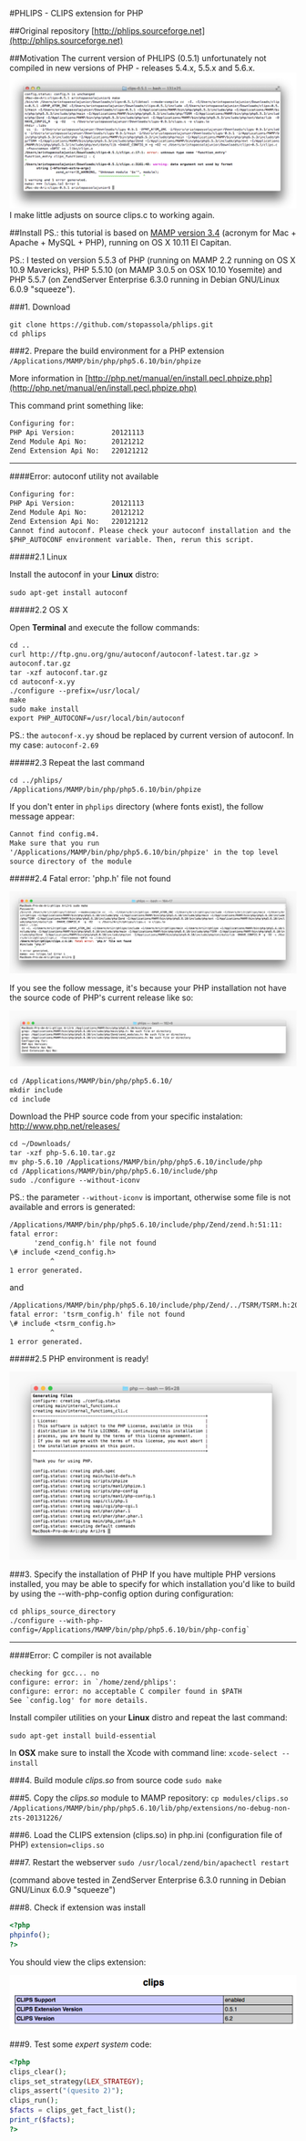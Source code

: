 #PHLIPS - CLIPS extension for PHP

##Original repository
[http://phlips.sourceforge.net](http://phlips.sourceforge.net)

##Motivation
The current version of PHLIPS (0.5.1) unfortunately not compiled in new versions of PHP - releases 5.4.x, 5.5.x and 5.6.x.
![](https://github.com/stopassola/phlips/blob/master/README_images/PHLIPS_errors.png)    
I make little adjusts on source clips.c to working again.

##Install
PS.: this tutorial is based on [MAMP version 3.4](http://www.mamp.info) (acronym for Mac + Apache + MySQL + PHP), running on OS X 10.11 El Capitan.

PS.: I tested on version 5.5.3 of PHP (running on MAMP 2.2 running on OS X 10.9 Mavericks), PHP 5.5.10 (on MAMP 3.0.5 on OSX 10.10 Yosemite) and PHP 5.5.7 (on ZendServer Enterprise 6.3.0 running in Debian GNU/Linux 6.0.9 "squeeze").

###1. Download
```
git clone https://github.com/stopassola/phlips.git
cd phlips
```

###2. Prepare the build environment for a PHP extension
`/Applications/MAMP/bin/php/php5.6.10/bin/phpize`

More information in [http://php.net/manual/en/install.pecl.phpize.php](http://php.net/manual/en/install.pecl.phpize.php)

This command print something like:
```
Configuring for:
PHP Api Version:         20121113
Zend Module Api No:      20121212
Zend Extension Api No:   220121212
```
***
####Error: autoconf utility not available
```
Configuring for:
PHP Api Version:         20121113
Zend Module Api No:      20121212
Zend Extension Api No:   220121212
Cannot find autoconf. Please check your autoconf installation and the
$PHP_AUTOCONF environment variable. Then, rerun this script.
```

#####2.1 Linux

Install the autoconf in your **Linux** distro:

`sudo apt-get install autoconf`

#####2.2 OS X

Open **Terminal** and execute the follow commands:

```
cd ..
curl http://ftp.gnu.org/gnu/autoconf/autoconf-latest.tar.gz > autoconf.tar.gz
tar -xzf autoconf.tar.gz
cd autoconf-x.yy
./configure --prefix=/usr/local/
make
sudo make install
export PHP_AUTOCONF=/usr/local/bin/autoconf
```
PS.: the `autoconf-x.yy` shoud be replaced by current version of autoconf. In my case: `autoconf-2.69`

#####2.3 Repeat the last command

```
cd ../phlips/
/Applications/MAMP/bin/php/php5.6.10/bin/phpize
```

If you don't enter in `phplips` directory (where fonts exist), the follow message appear:

```
Cannot find config.m4. 
Make sure that you run '/Applications/MAMP/bin/php/php5.6.10/bin/phpize' in the top level source directory of the module
```

#####2.4 Fatal error: 'php.h' file not found

![](https://github.com/stopassola/phlips/blob/master/README_images/PHLIPS_sudo_make_error.png)

If you see the follow message, it's because your PHP installation not have the source code of PHP's current release like so:

![](https://github.com/stopassola/phlips/blob/master/README_images/PHLIPS_phpize_error.png)

```
cd /Applications/MAMP/bin/php/php5.6.10/
mkdir include
cd include
```

Download the PHP source code from your specific instalation:
<http://www.php.net/releases/>

```
cd ~/Downloads/
tar -xzf php-5.6.10.tar.gz
mv php-5.6.10 /Applications/MAMP/bin/php/php5.6.10/include/php
cd /Applications/MAMP/bin/php/php5.6.10/include/php
sudo ./configure --without-iconv
```

PS.: the parameter `--without-iconv` is important, otherwise some file is not available and errors is generated:

```
/Applications/MAMP/bin/php/php5.6.10/include/php/Zend/zend.h:51:11: fatal error:
      'zend_config.h' file not found
\# include <zend_config.h>
          ^
1 error generated.
```

and

```
/Applications/MAMP/bin/php/php5.6.10/include/php/Zend/../TSRM/TSRM.h:20:11: fatal error: 'tsrm_config.h' file not found
\# include <tsrm_config.h>
          ^
1 error generated.
```

#####2.5 PHP environment is ready!

![](https://github.com/stopassola/phlips/blob/master/README_images/PHLIPS_PHP_install.png)

###3. Specify the installation of PHP
If you have multiple PHP versions installed, you may be able to specify for which installation you'd like to build by using the --with-php-config option during configuration:

```
cd phlips_source_directory
./configure --with-php-config=/Applications/MAMP/bin/php/php5.6.10/bin/php-config`
```

***
####Error: C compiler is not available 
```
checking for gcc... no
configure: error: in `/home/zend/phlips':
configure: error: no acceptable C compiler found in $PATH
See `config.log' for more details.
```
Install compiler utilities on your **Linux** distro and repeat the last command:

`sudo apt-get install build-essential`

In **OSX** make sure to install the Xcode with command line:
`xcode-select --install`

###4. Build module _clips.so_ from source code
`sudo make`

###5. Copy the _clips.so_ module to MAMP repository:
`cp modules/clips.so /Applications/MAMP/bin/php/php5.6.10/lib/php/extensions/no-debug-non-zts-20131226/`

###6. Load the CLIPS extension (clips.so) in php.ini (configuration file of PHP)
`extension=clips.so`

###7. Restart the webserver
`sudo /usr/local/zend/bin/apachectl restart`

(command above tested in ZendServer Enterprise 6.3.0 running in Debian GNU/Linux 6.0.9 "squeeze")

###8. Check if extension was install
```php
<?php
phpinfo();
?>
```

You should view the clips extension:

![](https://github.com/stopassola/phlips/blob/master/README_images/PHLIPS_phpini.png) 

###9. Test some _expert system_ code:
```php
<?php
clips_clear();
clips_set_strategy(LEX_STRATEGY);
clips_assert("(quesito 2)");
clips_run();
$facts = clips_get_fact_list();
print_r($facts);
?>
```